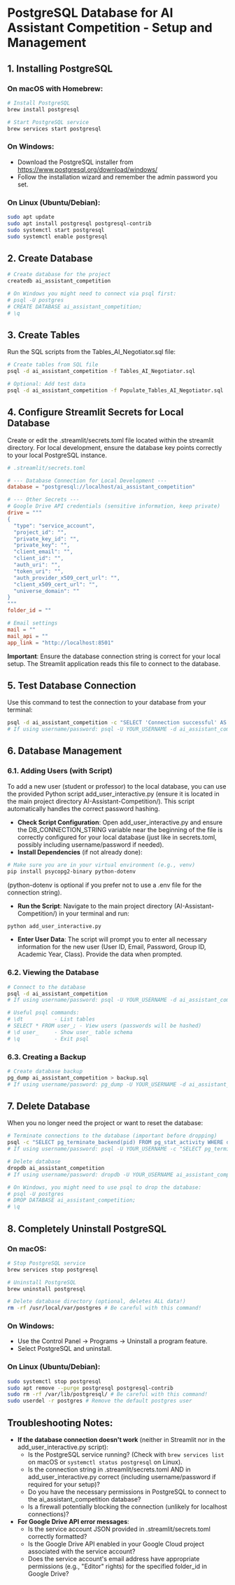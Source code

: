 # PostgreSQL Database for AI Assistant Competition - Setup and Management

## 1. Installing PostgreSQL

### On macOS with Homebrew:
```bash
# Install PostgreSQL
brew install postgresql

# Start PostgreSQL service
brew services start postgresql
```

### On Windows:
- Download the PostgreSQL installer from https://www.postgresql.org/download/windows/
- Follow the installation wizard and remember the admin password you set.

### On Linux (Ubuntu/Debian):
```bash
sudo apt update
sudo apt install postgresql postgresql-contrib
sudo systemctl start postgresql
sudo systemctl enable postgresql
```

## 2. Create Database
```bash
# Create database for the project
createdb ai_assistant_competition

# On Windows you might need to connect via psql first:
# psql -U postgres 
# CREATE DATABASE ai_assistant_competition;
# \q
```

## 3. Create Tables
Run the SQL scripts from the Tables_AI_Negotiator.sql file:
```bash
# Create tables from SQL file
psql -d ai_assistant_competition -f Tables_AI_Negotiator.sql

# Optional: Add test data
psql -d ai_assistant_competition -f Populate_Tables_AI_Negotiator.sql
```

## 4. Configure Streamlit Secrets for Local Database
Create or edit the .streamlit/secrets.toml file located within the streamlit directory. For local development, ensure the database key points correctly to your local PostgreSQL instance.

```toml
# .streamlit/secrets.toml

# --- Database Connection for Local Development ---
database = "postgresql://localhost/ai_assistant_competition"

# --- Other Secrets ---
# Google Drive API credentials (sensitive information, keep private)
drive = """
{
  "type": "service_account",
  "project_id": "",
  "private_key_id": "",
  "private_key": "",
  "client_email": "",
  "client_id": "",
  "auth_uri": "",
  "token_uri": "",
  "auth_provider_x509_cert_url": "",
  "client_x509_cert_url": "",
  "universe_domain": ""
}
"""
folder_id = ""

# Email settings
mail = ""
mail_api = ""
app_link = "http://localhost:8501"
```

**Important**: Ensure the database connection string is correct for your local setup. The Streamlit application reads this file to connect to the database.

## 5. Test Database Connection
Use this command to test the connection to your database from your terminal:
```bash
psql -d ai_assistant_competition -c "SELECT 'Connection successful' AS status;"
# If using username/password: psql -U YOUR_USERNAME -d ai_assistant_competition -c "SELECT 'Connection successful' AS status;" (you might be prompted for password)
```

## 6. Database Management

### 6.1. Adding Users (with Script)
To add a new user (student or professor) to the local database, you can use the provided Python script add_user_interactive.py (ensure it is located in the main project directory AI-Assistant-Competition/). This script automatically handles the correct password hashing.

- **Check Script Configuration**: Open add_user_interactive.py and ensure the DB_CONNECTION_STRING variable near the beginning of the file is correctly configured for your local database (just like in secrets.toml, possibly including username/password if needed).
- **Install Dependencies** (if not already done):
```bash
# Make sure you are in your virtual environment (e.g., venv)
pip install psycopg2-binary python-dotenv 
```
(python-dotenv is optional if you prefer not to use a .env file for the connection string).
- **Run the Script**: Navigate to the main project directory (AI-Assistant-Competition/) in your terminal and run:
```bash
python add_user_interactive.py
```
- **Enter User Data**: The script will prompt you to enter all necessary information for the new user (User ID, Email, Password, Group ID, Academic Year, Class). Provide the data when prompted.

### 6.2. Viewing the Database
```bash
# Connect to the database
psql -d ai_assistant_competition
# If using username/password: psql -U YOUR_USERNAME -d ai_assistant_competition 

# Useful psql commands:
# \dt          - List tables
# SELECT * FROM user_; - View users (passwords will be hashed)
# \d user_     - Show user_ table schema
# \q           - Exit psql
```

### 6.3. Creating a Backup
```bash
# Create database backup
pg_dump ai_assistant_competition > backup.sql
# If using username/password: pg_dump -U YOUR_USERNAME -d ai_assistant_competition > backup.sql
```

## 7. Delete Database
When you no longer need the project or want to reset the database:
```bash
# Terminate connections to the database (important before dropping)
psql -c "SELECT pg_terminate_backend(pid) FROM pg_stat_activity WHERE datname='ai_assistant_competition';"
# If using username/password: psql -U YOUR_USERNAME -c "SELECT pg_terminate_backend(pid) FROM pg_stat_activity WHERE datname='ai_assistant_competition';"

# Delete database
dropdb ai_assistant_competition
# If using username/password: dropdb -U YOUR_USERNAME ai_assistant_competition

# On Windows, you might need to use psql to drop the database:
# psql -U postgres 
# DROP DATABASE ai_assistant_competition;
# \q
```

## 8. Completely Uninstall PostgreSQL

### On macOS:
```bash
# Stop PostgreSQL service
brew services stop postgresql

# Uninstall PostgreSQL
brew uninstall postgresql

# Delete database directory (optional, deletes ALL data!)
rm -rf /usr/local/var/postgres # Be careful with this command!
```

### On Windows:
- Use the Control Panel → Programs → Uninstall a program feature.
- Select PostgreSQL and uninstall.

### On Linux (Ubuntu/Debian):
```bash
sudo systemctl stop postgresql
sudo apt remove --purge postgresql postgresql-contrib
sudo rm -rf /var/lib/postgresql/ # Be careful with this command!
sudo userdel -r postgres # Remove the default postgres user
```

## Troubleshooting Notes:
- **If the database connection doesn't work** (neither in Streamlit nor in the add_user_interactive.py script):
  - Is the PostgreSQL service running? (Check with `brew services list` on macOS or `systemctl status postgresql` on Linux).
  - Is the connection string in .streamlit/secrets.toml AND in add_user_interactive.py correct (including username/password if required for your setup)?
  - Do you have the necessary permissions in PostgreSQL to connect to the ai_assistant_competition database?
  - Is a firewall potentially blocking the connection (unlikely for localhost connections)?
- **For Google Drive API error messages**:
  - Is the service account JSON provided in .streamlit/secrets.toml correctly formatted?
  - Is the Google Drive API enabled in your Google Cloud project associated with the service account?
  - Does the service account's email address have appropriate permissions (e.g., "Editor" rights) for the specified folder_id in Google Drive?